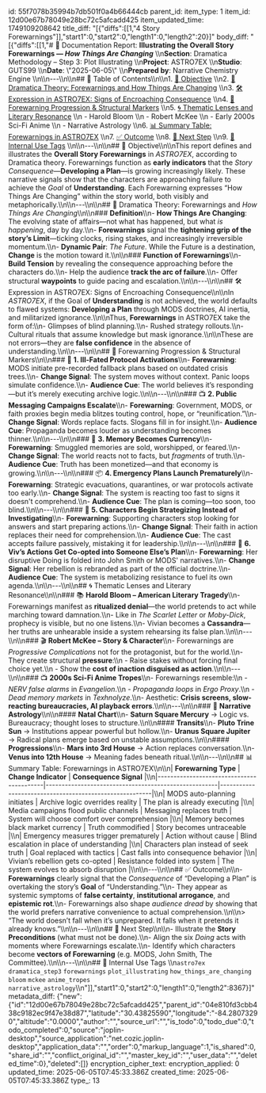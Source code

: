 id: 55f7078b35994b7db501f0a4b66444cb
parent_id: 
item_type: 1
item_id: 12d00e67b78049e28bc72c5afcadd425
item_updated_time: 1749109208642
title_diff: "[{\"diffs\":[[1,\"4 Story Forewarnings\"]],\"start1\":0,\"start2\":0,\"length1\":0,\"length2\":20}]"
body_diff: "[{\"diffs\":[[1,\"# 📘 Documentation Report: **Illustrating the Overall Story Forewarnings — *How Things Are Changing***  \\\n**Section**: Dramatica Methodology – Step 3: Plot Illustrating  \\\n**Project**: ASTRO7EX  \\\n**Studio**: GUTS99  \\\n**Date**: \\\"2025-06-05\\\"  \\\n**Prepared by**: Narrative Chemistry Engine  \\\n\\\n---\\\n\\\n## 📓 Table of Contents\\\n\\\n1. [🎯 Objective](#-objective)  \\\n2. [📐 Dramatica Theory: Forewarnings and How Things Are Changing](#-dramatica-theory-forewarnings-and-how-things-are-changing)  \\\n3. [🛠️ Expression in ASTRO7EX: Signs of Encroaching Consequence](#-expression-in-astro7ex-signs-of-encroaching-consequence)  \\\n4. [🧩 Forewarning Progression & Structural Markers](#-forewarning-progression--structural-markers)  \\\n5. [🌀 Thematic Lenses and Literary Resonance](#-thematic-lenses-and-literary-resonance)  \\\n    - Harold Bloom  \\\n    - Robert McKee  \\\n    - Early 2000s Sci-Fi Anime  \\\n    - Narrative Astrology  \\\n6. [📊 Summary Table: Forewarnings in ASTRO7EX](#-summary-table-forewarnings-in-astro7ex)  \\\n7. [✅ Outcome](#-outcome)  \\\n8. [🏁 Next Step](#-next-step)  \\\n9. [🧪 Internal Use Tags](#-internal-use-tags)  \\\n\\\n---\\\n\\\n## 🎯 Objective\\\n\\\nThis report defines and illustrates the **Overall Story Forewarnings** in *ASTRO7EX*, according to Dramatica theory. Forewarnings function as **early indicators** that the *Story Consequence*—**Developing a Plan**—is growing increasingly likely. These narrative signals show that the characters are approaching failure to achieve the *Goal* of **Understanding**. Each Forewarning expresses “How Things Are Changing” within the story world, both visibly and metaphorically.\\\n\\\n---\\\n\\\n## 📐 Dramatica Theory: Forewarnings and *How Things Are Changing*\\\n\\\n### **Definition**\\\n- **How Things Are Changing**: The evolving state of affairs—not what has happened, but what *is happening*, day by day.\\\n- **Forewarnings** signal the **tightening grip of the story’s Limit**—ticking clocks, rising stakes, and increasingly irreversible momentum.\\\n- **Dynamic Pair**: *The Future*. While the Future is a destination, **Change** is the motion toward it.\\\n\\\n### **Function of Forewarnings**\\\n- **Build Tension** by revealing the consequence approaching before the characters do.\\\n- Help the audience **track the arc of failure**.\\\n- Offer structural **waypoints** to guide pacing and escalation.\\\n\\\n---\\\n\\\n## 🛠️ Expression in ASTRO7EX: Signs of Encroaching Consequence\\\n\\\nIn *ASTRO7EX*, if the Goal of **Understanding** is not achieved, the world defaults to flawed systems: **Developing a Plan** through MODS doctrines, AI inertia, and militarized ignorance.\\\n\\\nThus, **Forewarnings** in ASTRO7EX take the form of:\\\n- Glimpses of blind planning.\\\n- Rushed strategy rollouts.\\\n- Cultural rituals that assume knowledge but mask ignorance.\\\n\\\nThese are not errors—they are **false confidence** in the absence of understanding.\\\n\\\n---\\\n\\\n## 🧩 Forewarning Progression & Structural Markers\\\n\\\n### 🪫 **1. Ill-Fated Protocol Activations**\\\n- **Forewarning**: MODS initiate pre-recorded fallback plans based on outdated crisis trees.\\\n- **Change Signal**: The system moves without context. Panic loops simulate confidence.\\\n- **Audience Cue**: The world believes it’s responding—but it’s merely executing archive logic.\\\n\\\n---\\\n\\\n### 📺 **2. Public Messaging Campaigns Escalate**\\\n- **Forewarning**: Government, MODS, or faith proxies begin media blitzes touting control, hope, or “reunification.”\\\n- **Change Signal**: Words replace facts. Slogans fill in for insight.\\\n- **Audience Cue**: Propaganda becomes louder as understanding becomes thinner.\\\n\\\n---\\\n\\\n### 🧠 **3. Memory Becomes Currency**\\\n- **Forewarning**: Smuggled memories are sold, worshipped, or feared.\\\n- **Change Signal**: The world reacts not to facts, but *fragments* of truth.\\\n- **Audience Cue**: Truth has been monetized—and that economy is growing.\\\n\\\n---\\\n\\\n### 📦 **4. Emergency Plans Launch Prematurely**\\\n- **Forewarning**: Strategic evacuations, quarantines, or war protocols activate too early.\\\n- **Change Signal**: The system is reacting too fast to signs it doesn't comprehend.\\\n- **Audience Cue**: The plan is coming—too soon, too blind.\\\n\\\n---\\\n\\\n### 💬 **5. Characters Begin Strategizing Instead of Investigating**\\\n- **Forewarning**: Supporting characters stop looking for answers and start preparing actions.\\\n- **Change Signal**: Their faith in action replaces their need for comprehension.\\\n- **Audience Cue**: The cast accepts failure passively, mistaking it for leadership.\\\n\\\n---\\\n\\\n### 🧨 **6. Viv’s Actions Get Co-opted into Someone Else’s Plan**\\\n- **Forewarning**: Her disruptive Doing is folded into John Smith or MODS' narratives.\\\n- **Change Signal**: Her rebellion is rebranded as part of the official doctrine.\\\n- **Audience Cue**: The system is metabolizing resistance to fuel its own agenda.\\\n\\\n---\\\n\\\n## 🌀 Thematic Lenses and Literary Resonance\\\n\\\n### 📚 **Harold Bloom – American Literary Tragedy**\\\n- Forewarnings manifest as **ritualized denial**—the world pretends to act while marching toward damnation.\\\n- Like in *The Scarlet Letter* or *Moby-Dick*, prophecy is visible, but no one listens.\\\n- Vivian becomes a **Cassandra**—her truths are unhearable inside a system rehearsing its false plan.\\\n\\\n---\\\n\\\n### 🎬 **Robert McKee – Story & Character**\\\n- Forewarnings are *Progressive Complications* not for the protagonist, but for the world.\\\n- They create structural **pressure**:\\\n  - Raise stakes without forcing final choice yet.\\\n  - Show the **cost of inaction disguised as action**.\\\n\\\n---\\\n\\\n### 📺 **2000s Sci-Fi Anime Tropes**\\\n- Forewarnings resemble:\\\n  - *NERV false alarms* in *Evangelion*.\\\n  - *Propaganda loops* in *Ergo Proxy*.\\\n  - *Dead memory markets* in *Texhnolyze*.\\\n- Aesthetic: **Crisis screens, slow-reacting bureaucracies, AI playback errors**.\\\n\\\n---\\\n\\\n### 🌌 **Narrative Astrology**\\\n\\\n#### **Natal Chart**\\\n- **Saturn Square Mercury** → Logic vs. Bureaucracy; thought loses to structure.\\\n\\\n#### **Transits**\\\n- **Pluto Trine Sun** → Institutions appear powerful but hollow.\\\n- **Uranus Square Jupiter** → Radical plans emerge based on unstable assumptions.\\\n\\\n#### **Progressions**\\\n- **Mars into 3rd House** → Action replaces conversation.\\\n- **Venus into 12th House** → Meaning fades beneath ritual.\\\n\\\n---\\\n\\\n## 📊 Summary Table: Forewarnings in ASTRO7EX\\\n\\\n| **Forewarning Type**                     | **Change Indicator**                                 | **Consequence Signal**                                |\\\n|------------------------------------------|------------------------------------------------------|--------------------------------------------------------|\\\n| MODS auto-planning initiates             | Archive logic overrides reality                      | The plan is already executing                         |\\\n| Media campaigns flood public channels    | Messaging replaces truth                             | System will choose comfort over comprehension         |\\\n| Memory becomes black market currency     | Truth commodified                                    | Story becomes untraceable                            |\\\n| Emergency measures trigger prematurely   | Action without cause                                 | Blind escalation in place of understanding            |\\\n| Characters plan instead of seek truth    | Goal replaced with tactics                           | Cast falls into consequence behavior                 |\\\n| Vivian’s rebellion gets co-opted         | Resistance folded into system                        | The system evolves to absorb disruption               |\\\n\\\n---\\\n\\\n## ✅ Outcome\\\n\\\n- **Forewarnings** clearly signal that the *Consequence* of “Developing a Plan” is overtaking the story’s **Goal** of “Understanding.”\\\n- They appear as systemic symptoms of **false certainty**, **institutional arrogance**, and **epistemic rot**.\\\n- Forewarnings also shape *audience dread* by showing that the world prefers narrative convenience to actual comprehension.\\\n\\\n> “The world doesn’t fall when it’s unprepared. It falls when it pretends it already knows.”\\\n\\\n---\\\n\\\n## 🏁 Next Step\\\n\\\n- Illustrate the **Story Preconditions** (what must not be done).\\\n- Align the six *Doing* acts with moments where Forewarnings escalate.\\\n- Identify which characters become **vectors of Forewarning** (e.g. MODS, John Smith, The Committee).\\\n\\\n---\\\n\\\n## 🧪 Internal Use Tags  \\\n`astro7ex` `dramatica_step3` `forewarnings` `plot_illustrating` `how_things_are_changing` `bloom` `mckee` `anime_tropes` `narrative_astrology`\\\n\"]],\"start1\":0,\"start2\":0,\"length1\":0,\"length2\":8367}]"
metadata_diff: {"new":{"id":"12d00e67b78049e28bc72c5afcadd425","parent_id":"04e810fd3cbb438c9182ec9f47e38d87","latitude":"30.43825590","longitude":"-84.28073290","altitude":"0.0000","author":"","source_url":"","is_todo":0,"todo_due":0,"todo_completed":0,"source":"joplin-desktop","source_application":"net.cozic.joplin-desktop","application_data":"","order":0,"markup_language":1,"is_shared":0,"share_id":"","conflict_original_id":"","master_key_id":"","user_data":"","deleted_time":0},"deleted":[]}
encryption_cipher_text: 
encryption_applied: 0
updated_time: 2025-06-05T07:45:33.386Z
created_time: 2025-06-05T07:45:33.386Z
type_: 13